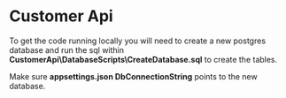 # Customer Api

To get the code running locally you will need to create a new postgres database and run the sql within **CustomerApi\DatabaseScripts\CreateDatabase.sql** to create the tables.

Make sure **appsettings.json DbConnectionString** points to the new database.